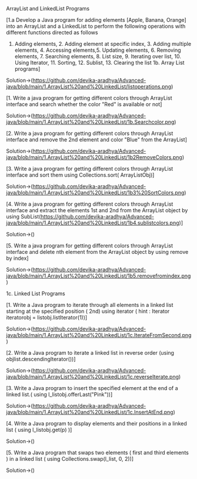 ArrayList and LinkedList Programs

[1.a Develop a Java program for adding elements [Apple, Banana, Orange] into an ArrayList
and a LinkedList to perform the following operations with different functions directed as
follows
1. Adding elements, 2. Adding element at specific index, 3. Adding multiple elements, 4.
Accessing elements,5. Updating elements, 6. Removing elements, 7. Searching elements, 8. List
size, 9. Iterating over list, 10. Using Iterator, 11. Sorting, 12. Sublist, 13. Clearing the list
1b. Array List programs]

Solution->(https://github.com/devika-aradhya/Advanced-java/blob/main/1.ArrayList%20and%20LinkedList/listoperations.png)



[1. Write a java program for getting different colors through ArrayList interface and search whether
the color "Red" is available or not]


Solution->(https://github.com/devika-aradhya/Advanced-java/blob/main/1.ArrayList%20and%20LinkedList/1b.Searchcolor.png)



[2. Write a java program for getting different colors through ArrayList interface and remove the
2nd element and color "Blue" from the ArrayList]


Solution->(https://github.com/devika-aradhya/Advanced-java/blob/main/1.ArrayList%20and%20LinkedList/1b2RemoveColors.png)


[3. Write a java program for getting different colors through ArrayList interface and sort them
using Collections.sort( ArrayListObj)]


Solution->(https://github.com/devika-aradhya/Advanced-java/blob/main/1.ArrayList%20and%20LinkedList/1b3%20SortColors.png)




[4. Write a java program for getting different colors through ArrayList interface and extract the
elements 1st and 2nd from the ArrayList object by using SubList(https://github.com/devika-aradhya/Advanced-java/blob/main/1.ArrayList%20and%20LinkedList/1b4.sublistcolors.png)]

Solution->()


[5. Write a java program for getting different colors through ArrayList interface and delete nth
element from the ArrayList object by using remove by index]

Solution->(https://github.com/devika-aradhya/Advanced-java/blob/main/1.ArrayList%20and%20LinkedList/1b5.removefromindex.png)

1c. Linked List Programs

[1. Write a Java program to iterate through all elements in a linked list starting at the
specified position ( 2nd) using iterator ( hint : Iterator iteratorobj = listobj.listIterator(1))]

Solution->(https://github.com/devika-aradhya/Advanced-java/blob/main/1.ArrayList%20and%20LinkedList/1c.IterateFromSecond.png)


[2. Write a Java program to iterate a linked list in reverse order (using
objlist.descendingIterator())]

Solution->(https://github.com/devika-aradhya/Advanced-java/blob/main/1.ArrayList%20and%20LinkedList/1c.reverseIterate.png)


[3. Write a Java program to insert the specified element at the end of a linked list.( using
l_listobj.offerLast("Pink"))]

Solution->(https://github.com/devika-aradhya/Advanced-java/blob/main/1.ArrayList%20and%20LinkedList/1c.InsertAtEnd.png)


[4. Write a Java program to display elements and their positions in a linked list ( using
l_listobj.get(p) )]

Solution->()


[5. Write a Java program that swaps two elements ( first and third elements ) in a linked list ( using
Collections.swap(l_list, 0, 2))]

Solution->()
